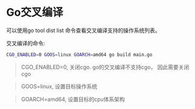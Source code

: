# Go交叉编译



可以使用go tool dist list 命令查看交叉编译支持的操作系统列表。



交叉编译的命令:

```bash
CGO_ENABLED=0 GOOS=linux GOARCH=amd64 go build main.go
```

> CGO_ENABLED=0, 关闭cgo. go的交叉编译不支持cgo， 因此需要关闭cgo

> GOOS=linux, 设置目标操作系统

> GOARCH=amd64, 设置目标的cpu体系架构

